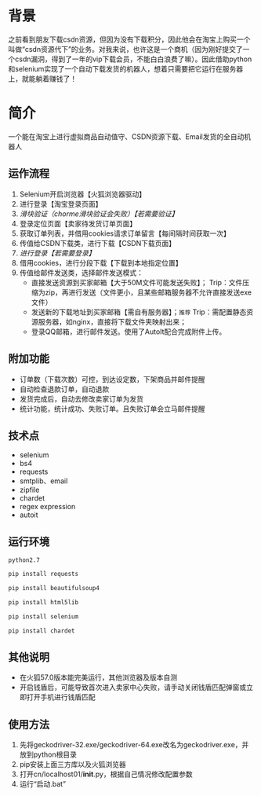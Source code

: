 # 背景
之前看到朋友下载csdn资源，但因为没有下载积分，因此他会在淘宝上购买一个叫做“csdn资源代下”的业务。对我来说，也许这是一个商机（因为刚好提交了一个csdn漏洞，得到了一年的vip下载会员，不能白白浪费了嘛）。因此借助python和selenium实现了一个自动下载发货的机器人，想着只需要把它运行在服务器上，就能躺着赚钱了！

# 简介
一个能在淘宝上进行虚拟商品自动值守、CSDN资源下载、Email发货的全自动机器人

## 运作流程
1. Selenium开启浏览器【火狐浏览器驱动】
2. 进行登录【淘宝登录页面】
3. *滑块验证（chorme滑块验证会失败）【若需要验证】*
4. 登录定位页面【卖家待发货订单页面】
5. 获取订单列表，并借用cookies请求订单留言【每间隔时间获取一次】
6. 传值给CSDN下载类，进行下载【CSDN下载页面】
7. *进行登录【若需要登录】*
8. 借用cookies，进行分段下载【下载到本地指定位置】
9. 传值给邮件发送类，选择邮件发送模式：
    * 直接发送资源到买家邮箱【大于50M文件可能发送失败】；
    Trip：文件压缩为zip，再进行发送（文件更小，且某些邮箱服务器不允许直接发送exe文件）
    * 发送新的下载地址到买家邮箱【需自有服务器】；`推荐`
    Trip：需配置静态资源服务器，如nginx，直接将下载文件夹映射出来；
    * 登录QQ邮箱，进行邮件发送。使用了AutoIt配合完成附件上传。

## 附加功能
* 订单数（下载次数）可控，到达设定数，下架商品并邮件提醒
* 自动检查退款订单，自动退款
* 发货完成后，自动去修改卖家订单为发货
* 统计功能，统计成功、失败订单。且失败订单会立马邮件提醒

## 技术点
* selenium
* bs4
* requests
* smtplib、email
* zipfile
* chardet
* regex expression
* autoit

## 运行环境
`python2.7`

```bash
pip install requests
```
```bash
pip install beautifulsoup4
```
```bash
pip install html5lib
```
```bash
pip install selenium
```
```bash
pip install chardet
```

## 其他说明
* 在火狐57.0版本能完美运行，其他浏览器及版本自测
* 开启钱盾后，可能导致首次进入卖家中心失败，请手动关闭钱盾匹配弹窗或立即打开手机进行钱盾匹配

## 使用方法
1. 先将geckodriver-32.exe/geckodriver-64.exe改名为geckodriver.exe，并放到python根目录
2. pip安装上面三方库以及火狐浏览器
3. 打开cn/localhost01/__init__.py，根据自己情况修改配置参数
4. 运行“启动.bat”

